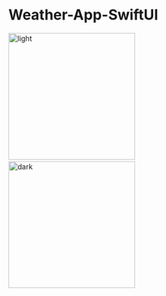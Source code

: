 # Weather-App-SwiftUI

<img width="250" alt="light" src="https://github.com/furkanbingol/Weather-App-SwiftUI/assets/94539804/bea77341-1881-45d5-86af-48c44d173e28"> $~~~~~$
<img width="250" alt="dark" src="https://github.com/furkanbingol/Weather-App-SwiftUI/assets/94539804/138f5126-89f5-4f46-8c06-68a5822afb0d">
